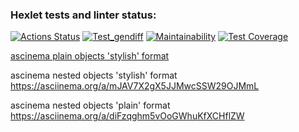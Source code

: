 ### Hexlet tests and linter status:
[![Actions Status](https://github.com/SmwOverRainbow/frontend-project-46/workflows/hexlet-check/badge.svg)](https://github.com/SmwOverRainbow/frontend-project-46/actions)
[![Test_gendiff](https://github.com/SmwOverRainbow/frontend-project-46/actions/workflows/test.index.yml/badge.svg)](https://github.com/SmwOverRainbow/frontend-project-46/actions/workflows/test.index.yml)
[![Maintainability](https://api.codeclimate.com/v1/badges/daac37fde749955f4c93/maintainability)](https://codeclimate.com/github/SmwOverRainbow/frontend-project-46/maintainability)
[![Test Coverage](https://api.codeclimate.com/v1/badges/daac37fde749955f4c93/test_coverage)](https://codeclimate.com/github/SmwOverRainbow/frontend-project-46/test_coverage)



[ascinema plain objects 'stylish' format](https://asciinema.org/a/RgwnBeoPL9SkGkDUzNzZmnMZk)

ascinema nested objects 'stylish' format https://asciinema.org/a/mJAV7X2gX5JJMwcSSW29OJMmL 

ascinema nested objects 'plain' format https://asciinema.org/a/diFzqghm5vOoGWhuKfXCHflZW